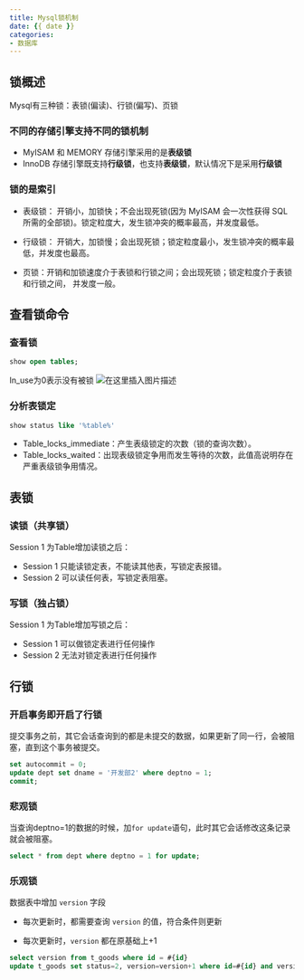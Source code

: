 ```yaml
---
title: Mysql锁机制
date: {{ date }}
categories:
- 数据库
---
```


## 锁概述

Mysql有三种锁：表锁(偏读)、行锁(偏写)、页锁

### 不同的存储引擎支持不同的锁机制

- MyISAM 和 MEMORY 存储引擎采用的是**表级锁**
- InnoDB 存储引擎既支持**行级锁**，也支持**表级锁**，默认情况下是采用**行级锁**

### 锁的是索引

- 表级锁： 开销小，加锁快；不会出现死锁(因为 MyISAM 会一次性获得 SQL 所需的全部锁)。锁定粒度大，发生锁冲突的概率最高，并发度最低。 

- 行级锁： 开销大，加锁慢；会出现死锁；锁定粒度最小，发生锁冲突的概率最低，并发度也最高。 

- 页锁：开销和加锁速度介于表锁和行锁之间；会出现死锁；锁定粒度介于表锁和行锁之间， 并发度一般。

## 查看锁命令

### 查看锁

```sql
show open tables;
```
In_use为0表示没有被锁
![在这里插入图片描述](https://img-blog.csdnimg.cn/20200201080542825.png)

### 分析表锁定
```sql
show status like '%table%'
```
- Table_locks_immediate：产生表级锁定的次数（锁的查询次数）。
- Table_locks_waited：出现表级锁定争用而发生等待的次数，此值高说明存在严重表级锁争用情况。
## 表锁
### 读锁（共享锁）
Session 1 为Table增加读锁之后：
- Session 1 只能读锁定表，不能读其他表，写锁定表报错。
- Session 2 可以读任何表，写锁定表阻塞。
### 写锁（独占锁）
Session 1 为Table增加写锁之后：
- Session 1 可以做锁定表进行任何操作
- Session 2 无法对锁定表进行任何操作
## 行锁
### 开启事务即开启了行锁
提交事务之前，其它会话查询到的都是未提交的数据，如果更新了同一行，会被阻塞，直到这个事务被提交。
```sql
set autocommit = 0;
update dept set dname = '开发部2' where deptno = 1; 
commit;
```
### 悲观锁
当查询deptno=1的数据的时候，加`for update`语句，此时其它会话修改这条记录就会被阻塞。
```sql
select * from dept where deptno = 1 for update;
```

### 乐观锁

数据表中增加 `version` 字段

- 每次更新时，都需要查询 `version` 的值，符合条件则更新

- 每次更新时，`version` 都在原基础上+1

```sql
select version from t_goods where id = #{id}
update t_goods set status=2, version=version+1 where id=#{id} and version=#{version};  
```

